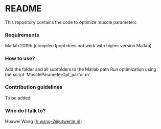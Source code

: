 # README #
This repository contains the code to optimize muscle parameters

### Requirements ### 
Matlab 2019b (compiled Ipopt does not work with higher version Matlab)

### How to use? ### 
Add the folder and all subfolders to the Matlab path
Run optimization using the script 'MuscleParameterOpt_parfor.m'

### Contribution guidelines ### 
To be added

### Who do I talk to? ### 
Huawei Wang (h.wang-2@utwente.nl)
